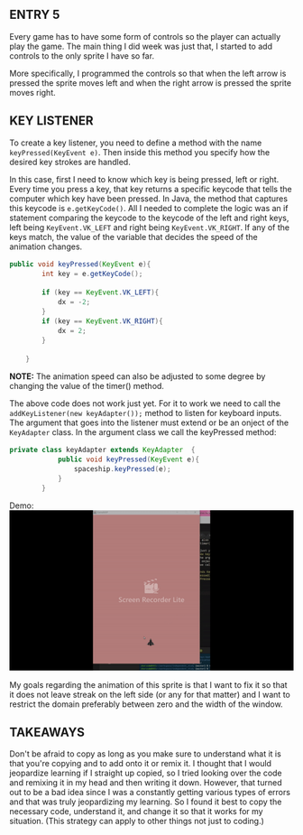 ## ENTRY 5

Every game has to have some form of controls so the player can actually play the game. The main thing I did week was just that, I started to add controls to the only sprite I have so far. 

More specifically, I programmed the controls so that when the left arrow is pressed the sprite moves left and when the right arrow is pressed the sprite moves right. 

## KEY LISTENER

To create a key listener, you need to define a method with the name `keyPressed(KeyEvent e)`. Then inside this method you specify how the desired key strokes are handled.

In this case, first I need to know which key is being pressed, left or right. Every time you press a key, that key returns a specific keycode that tells the computer which key have been pressed. In Java, the method that captures this keycode is `e.getKeyCode()`. All I needed to complete the logic was an if statement comparing the keycode to the keycode of the left and right keys, left being `KeyEvent.VK_LEFT` and right being `KeyEvent.VK_RIGHT`. If any of the keys match, the value of the variable that decides the speed of the animation changes. 

```java
public void keyPressed(KeyEvent e){
        int key = e.getKeyCode();

        if (key == KeyEvent.VK_LEFT){
            dx = -2;
        }
        if (key == KeyEvent.VK_RIGHT){
            dx = 2;
        }

    }
```

**NOTE:** The animation speed can also be adjusted to some degree by changing the value of the timer() method.

The above code does not work just yet. For it to work we need to call the `addKeyListener(new keyAdapter());` method to listen for keyboard inputs. The argument that goes into the listener must extend or be an onject of the `KeyAdapter` class. In the argument class we call the keyPressed method:
```java
private class keyAdapter extends KeyAdapter  {
            public void keyPressed(KeyEvent e){
                spaceship.keyPressed(e);
            }
        }
```
Demo:
![rocket_gif](images/rocket_demo_gif.gif)

My goals regarding the animation of this sprite is that I want to fix it so that it does not leave streak on the left side (or any for that matter) and I want to restrict the domain preferably between zero and the width of the window. 

## TAKEAWAYS

Don't be afraid to copy as long as you make sure to understand what it is that you're copying and to add onto it or remix it. I thought that I would jeopardize learning if I straight up copied, so I tried looking over the code and remixing it in my head and then writing it down. However, that turned out to be a bad idea since I was a constantly getting various types of errors and that was truly jeopardizing my learning. So I found it best to copy the necessary code, understand it, and change it so that it works for my situation. (This strategy can apply to other things not just to coding.)   